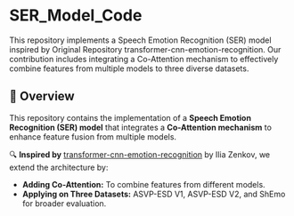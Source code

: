 # SER_Model_Code
This repository implements a Speech Emotion Recognition (SER) model inspired by Original Repository transformer-cnn-emotion-recognition. Our contribution includes integrating a Co-Attention mechanism to effectively combine features from multiple models to three diverse datasets. 


## 📌 Overview  
This repository contains the implementation of a **Speech Emotion Recognition (SER) model** that integrates a **Co-Attention mechanism** to enhance feature fusion from multiple models.  

🔍 **Inspired by** [transformer-cnn-emotion-recognition](https://github.com/IliaZenkov/transformer-cnn-emotion-recognition) by Ilia Zenkov, we extend the architecture by:  
- **Adding Co-Attention:** To combine features from different models.  
- **Applying on Three Datasets:** ASVP-ESD V1, ASVP-ESD V2, and ShEmo for broader evaluation.  
 
